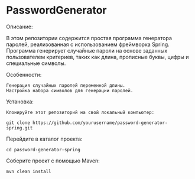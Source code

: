 # PasswordGenerator
Описание:

В этом репозитории содержится простая программа генератора паролей, реализованная с использованием фреймворка Spring. Программа генерирует случайные пароли на основе заданных пользователем критериев, таких как длина, прописные буквы, цифры и специальные символы.

Особенности:

    Генерация случайных паролей переменной длины.
    Настройка набора символов для генерации паролей.

Установка:

    Клонируйте этот репозиторий на свой локальный компьютер:

    git clone https://github.com/yourusername/password-generator-spring.git

Перейдите в каталог проекта:

    cd password-generator-spring

Соберите проект с помощью Maven:

    mvn clean install
